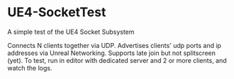 # UE4-SocketTest
A simple test of the UE4 Socket Subsystem

Connects N clients together via UDP.
Advertises clients' udp ports and ip addresses via Unreal Networking. Supports late join but not splitscreen (yet).
To test, run in editor with dedicated server and 2 or more clients, and watch the logs.
